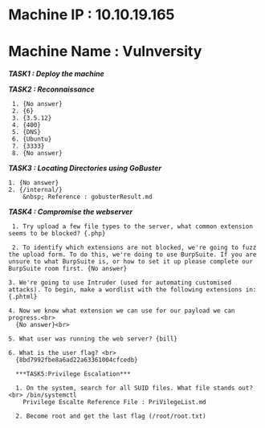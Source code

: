 # Machine IP : 10.10.19.165
# Machine Name : Vulnversity

***TASK1 : Deploy the machine***

***TASK2 : Reconnaissance<br>***
```
 1. {No answer}
 2. {6} 
 3. {3.5.12}
 4. {400} 
 5. {DNS} 
 6. {Ubuntu}
 7. {3333} 
 8. {No answer}
```
***TASK3 : Locating Directories using GoBuster***<br>
 ```
 1. {No answer}
 2. {/internal/}
     &nbsp; Reference : gobusterResult.md 
```

***TASK4 : Compromise the webserver***<br>
```
 1. Try upload a few file types to the server, what common extension seems to be blocked? {.php}

 2. To identify which extensions are not blocked, we're going to fuzz the upload form. To do this, we're doing to use BurpSuite. If you are unsure to what BurpSuite is, or how to set it up please complete our BurpSuite room first. {No answer}

3. We're going to use Intruder (used for automating customised attacks). To begin, make a wordlist with the following extensions in: {.phtml}

4. Now we know what extension we can use for our payload we can progress.<br>
  {No answer}<br>

5. What user was running the web server? {bill} 

6. What is the user flag? <br>
  {8bd7992fbe8a6ad22a63361004cfcedb}

  ***TASK5:Privilege Escalation***

  1. On the system, search for all SUID files. What file stands out?<br> /bin/systemctl
    Privilege Escalte Reference File : PriVilegeList.md

  2. Become root and get the last flag (/root/root.txt)
```